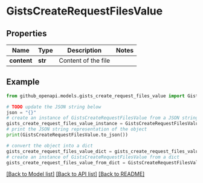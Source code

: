 # GistsCreateRequestFilesValue


## Properties

Name | Type | Description | Notes
------------ | ------------- | ------------- | -------------
**content** | **str** | Content of the file | 

## Example

```python
from github_openapi.models.gists_create_request_files_value import GistsCreateRequestFilesValue

# TODO update the JSON string below
json = "{}"
# create an instance of GistsCreateRequestFilesValue from a JSON string
gists_create_request_files_value_instance = GistsCreateRequestFilesValue.from_json(json)
# print the JSON string representation of the object
print(GistsCreateRequestFilesValue.to_json())

# convert the object into a dict
gists_create_request_files_value_dict = gists_create_request_files_value_instance.to_dict()
# create an instance of GistsCreateRequestFilesValue from a dict
gists_create_request_files_value_from_dict = GistsCreateRequestFilesValue.from_dict(gists_create_request_files_value_dict)
```
[[Back to Model list]](../README.md#documentation-for-models) [[Back to API list]](../README.md#documentation-for-api-endpoints) [[Back to README]](../README.md)


